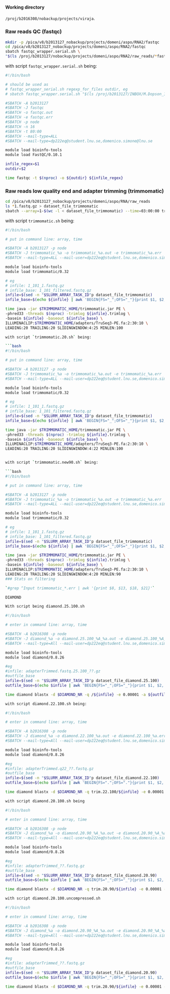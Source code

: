 #### Working directory
`/proj/b2016308/nobackup/projects/viraja`.

### Raw reads QC (fastqc)

```bash
mkdir -p /pica/v8/b2013127_nobackup/projects/domeni/aspo/RNA2/fastqc
cd /pica/v8/b2013127_nobackup/projects/domeni/aspo/RNA2/fastqc
sbatch fastqc_wrapper.serial.sh \
"$(ls /proj/b2013127/nobackup/projects/domeni/aspo/RNA2/raw_reads/*fastq.gz)" .
```
with script `fastqc_wrapper.serial.sh` being:

```bash
#!/bin/bash

# should be used as
# fastqc_wrapper_serial.sh regexp_for_files outdir, eg
# sbatch fastqc_wrapper.serial.sh "$(ls /proj/b2013127/INBOX/M.Dopson_16_01/*/*/*.fastq.gz)" /proj/b2013127/nobackup/projects/danypthesis/MFC/raw_reads/

#SBATCH -A b2013127
#SBATCH -J fastqc
#SBATCH -o fastqc.out
#SBATCH -e fastqc.err
#SBATCH -p node
#SBATCH -n 16
#SBATCH -t 80:00
#SBATCH --mail-type=ALL
#SBATCH --mail-type=dp222eq@student.lnu.se,domenico.simone@lnu.se

module load bioinfo-tools
module load FastQC/0.10.1

infile_regex=$1
outdir=$2

time fastqc -t $(nproc) -o ${outdir} ${infile_regex}
```

### Raw reads low quality end and adapter trimming (trimmomatic)
```bash
cd /pica/v8/b2013127_nobackup/projects/domeni/aspo/RNA/raw_reads
ls *1.fastq.gz > dataset_file_trimmomatic
sbatch --array=1-$(wc -l < dataset_file_trimmomatic) --time=03:00:00 trimmomatic.sh
```

with script `trimmomatic.sh` being:

```bash
#!/bin/bash

# put in command line: array, time

#SBATCH -A b2013127 -p node
#SBATCH -J trimmomatic_%a -o trimmomatic_%a.out -e trimmomatic_%a.err
#SBATCH --mail-type=ALL --mail-user=dp222eq@student.lnu.se,domenico.simone@lnu.se

module load bioinfo-tools
module load trimmomatic/0.32

# eg
# infile: 1_101_1.fastq.gz
# infile_base: 1_101_filtered.fastq.gz
infile=$(sed -n "$SLURM_ARRAY_TASK_ID"p dataset_file_trimmomatic)
infile_base=$(echo ${infile} | awk 'BEGIN{FS="_";OFS="_"}{print $1, $2, "filtered.adapterTrimmed.fastq.gz"}')

time java -jar $TRIMMOMATIC_HOME/trimmomatic.jar PE \
-phred33 -threads $(nproc) -trimlog ${infile}.trimlog \
-basein ${infile} -baseout ${infile_base} \
ILLUMINACLIP:$TRIMMOMATIC_HOME/adapters/TruSeq3-PE.fa:2:30:10 \
LEADING:20 TRAILING:20 SLIDINGWINDOW:4:25 MINLEN:100

with script `trimmomatic.20.sh` being:

```bash
#!/bin/bash

# put in command line: array, time

#SBATCH -A b2013127 -p node
#SBATCH -J trimmomatic_%a -o trimmomatic_%a.out -e trimmomatic_%a.err
#SBATCH --mail-type=ALL --mail-user=dp222eq@student.lnu.se,domenico.simone@lnu.se

module load bioinfo-tools
module load trimmomatic/0.32

# eg
# infile: 1_101_1.fastq.gz
# infile_base: 1_101_filtered.fastq.gz
infile=$(sed -n "$SLURM_ARRAY_TASK_ID"p dataset_file_trimmomatic)
infile_base=$(echo ${infile} | awk 'BEGIN{FS="_";OFS="_"}{print $1, $2, "filtered.adapterTrimmed.fastq.gz"}')

time java -jar $TRIMMOMATIC_HOME/trimmomatic.jar PE \
-phred33 -threads $(nproc) -trimlog ${infile}.trimlog \
-basein ${infile} -baseout ${infile_base} \
ILLUMINACLIP:$TRIMMOMATIC_HOME/adapters/TruSeq3-PE.fa:2:30:10 \
LEADING:20 TRAILING:20 SLIDINGWINDOW:4:22 MINLEN:100


with script `trimmomatic.new90.sh` being:

```bash
#!/bin/bash

# put in command line: array, time

#SBATCH -A b2013127 -p node
#SBATCH -J trimmomatic_%a -o trimmomatic_%a.out -e trimmomatic_%a.err
#SBATCH --mail-type=ALL --mail-user=dp222eq@student.lnu.se,domenico.simone@lnu.se

module load bioinfo-tools
module load trimmomatic/0.32

# eg
# infile: 1_101_1.fastq.gz
# infile_base: 1_101_filtered.fastq.gz
infile=$(sed -n "$SLURM_ARRAY_TASK_ID"p dataset_file_trimmomatic)
infile_base=$(echo ${infile} | awk 'BEGIN{FS="_";OFS="_"}{print $1, $2, "filtered.adapterTrimmed.fastq.gz"}')

time java -jar $TRIMMOMATIC_HOME/trimmomatic.jar PE \
-phred33 -threads $(nproc) -trimlog ${infile}.trimlog \
-basein ${infile} -baseout ${infile_base} \
ILLUMINACLIP:$TRIMMOMATIC_HOME/adapters/TruSeq3-PE.fa:2:30:10 \
LEADING:20 TRAILING:20 SLIDINGWINDOW:4:20 MINLEN:90
### Stats on filtering

`#grep ^Input trimmomatic_*.err | awk '{print $8, $13, $18, $21}'`

DIAMOND

With script being diamond.25.100.sh

#!/bin/bash

# enter in command line: array, time

#SBATCH -A b2016308 -p node
#SBATCH -J diamond_%a -o diamond.25.100_%A_%a.out -e diamond.25.100_%A_%a.err
#SBATCH --mail-type=All --mail-user=dp222eq@student.lnu.se,domenico.simone@lnu.se

module load bioinfo-tools
module load diamond/0.8.26

#eg
#infile: adapterTrimmed.fastq.25.100_??.gz
#outfile_base
infile=$(sed -n "$SLURM_ARRAY_TASK_ID"p dataset_file_diamond.25.100)
outfile_base=$(echo $infile | awk 'BEGIN{FS="_";OFS="_"}{print $1, $2, $3, "diamond.daa"}')

time diamond blastx -d $DIAMOND_NR -q /${infile} -e 0.00001 -a ${outfile_base}.25.100

with script diamond.22.100.sh being:

#!/bin/bash

# enter in command line: array, time

#SBATCH -A b2016308 -p node
#SBATCH -J diamond_%a -o diamond.22.100_%a.out -e diamond.22.100_%a.err
#SBATCH --mail-type=All --mail-user=dp222eq@student.lnu.se,domenico.simone@lnu.se

module load bioinfo-tools
module load diamond/0.8.26

#eg
#infile: adapterTrimmed.q22_??.fastq.gz
#outfile_base
infile=$(sed -n "$SLURM_ARRAY_TASK_ID"p dataset_file_diamond.22.100)
outfile_base=$(echo $infile | awk 'BEGIN{FS=".";OFS="."}{print $1, $2, $3, $4, $5, "diamond.daa"}')

time diamond blastx -d $DIAMOND_NR -q trim.22.100/${infile} -e 0.00001 -a ${outfile_base}.22.100

with script diamond.20.100.sh being 

#!/bin/bash

# enter in command line: array, time

#SBATCH -A b2016308 -p node
#SBATCH -J diamond_%a -o diamond.20.90_%A_%a.out -e diamond.20.90_%A_%a.err
#SBATCH --mail-type=All --mail-user=dp222eq@student.lnu.se,domenico.simone@lnu.se

module load bioinfo-tools
module load diamond/0.8.26

#eg
#infile: adapterTrimmed_??.fastq.gz
#outfile_base
infile=$(sed -n "$SLURM_ARRAY_TASK_ID"p dataset_file_diamond.20.90)
outfile_base=$(echo $infile | awk 'BEGIN{FS="_";OFS="_"}{print $1, $2, $3, "diamond.daa"}')

time diamond blastx -d $DIAMOND_NR -q trim.20.90/${infile} -e 0.00001 -a ${outfile_base}.20.90

with script diamond.20.100.uncompressed.sh

#!/bin/bash

# enter in command line: array, time

#SBATCH -A b2016308 -p node
#SBATCH -J diamond_%a -o diamond.20.90_%A_%a.out -e diamond.20.90_%A_%a.err
#SBATCH --mail-type=All --mail-user=dp222eq@student.lnu.se,domenico.simone@lnu.se

module load bioinfo-tools
module load diamond/0.8.26

#eg
#infile: adapterTrimmed_??.fastq.gz
#outfile_base
infile=$(sed -n "$SLURM_ARRAY_TASK_ID"p dataset_file_diamond.20.90)
outfile_base=$(echo $infile | awk 'BEGIN{FS="_";OFS="_"}{print $1, $2, $3, "diamond.daa"}')

time diamond blastx -d $DIAMOND_NR -q trim.20.90/${infile} -e 0.00001 -a ${outfile_base}.20.90
